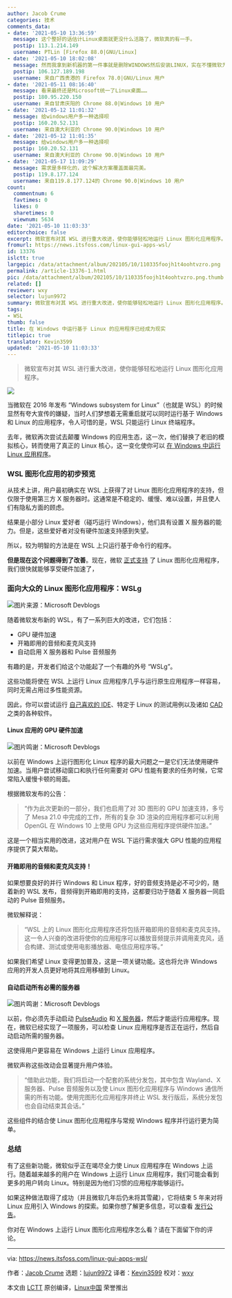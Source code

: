 ```yaml
---
author: Jacob Crume
categories: 技术
comments_data:
- date: '2021-05-10 13:36:59'
  message: 这个整好的话估计Linux桌面就更没什么活路了，微软真的有一手。
  postip: 113.1.214.149
  username: PTLin [Firefox 88.0|GNU/Linux]
- date: '2021-05-10 18:02:08'
  message: 然而我拿到新机器的第一件事就是删除WINDOWS然后安装LINUX，实在不懂微软为何要这么费力的搞这项新发明
  postip: 106.127.189.198
  username: 来自广西贵港的 Firefox 78.0|GNU/Linux 用户
- date: '2021-05-11 08:16:40'
  message: 看来最终还是Microsoft统一了Linux桌面……
  postip: 180.95.220.150
  username: 来自甘肃庆阳的 Chrome 88.0|Windows 10 用户
- date: '2021-05-12 11:01:32'
  message: 给windows用户多一种选择呗
  postip: 160.20.52.131
  username: 来自澳大利亚的 Chrome 90.0|Windows 10 用户
- date: '2021-05-12 11:01:35'
  message: 给windows用户多一种选择呗
  postip: 160.20.52.131
  username: 来自澳大利亚的 Chrome 90.0|Windows 10 用户
- date: '2021-05-17 11:09:29'
  message: 需求是多样化的，这个解决方案覆盖面最完美。
  postip: 119.8.177.124
  username: 来自119.8.177.124的 Chrome 90.0|Windows 10 用户
count:
  commentnum: 6
  favtimes: 0
  likes: 0
  sharetimes: 0
  viewnum: 5634
date: '2021-05-10 11:03:33'
editorchoice: false
excerpt: 微软宣布对其 WSL 进行重大改进，使你能够轻松地运行 Linux 图形化应用程序。
fromurl: https://news.itsfoss.com/linux-gui-apps-wsl/
id: 13376
islctt: true
largepic: /data/attachment/album/202105/10/110335foojh1t4oohtvzro.png
permalink: /article-13376-1.html
pic: /data/attachment/album/202105/10/110335foojh1t4oohtvzro.png.thumb.jpg
related: []
reviewer: wxy
selector: lujun9972
summary: 微软宣布对其 WSL 进行重大改进，使你能够轻松地运行 Linux 图形化应用程序。
tags:
- WSL
thumb: false
title: 在 Windows 中运行基于 Linux 的应用程序已经成为现实
titlepic: true
translator: Kevin3599
updated: '2021-05-10 11:03:33'
---
```



> 
> 微软宣布对其 WSL 进行重大改进，使你能够轻松地运行 Linux 图形化应用程序。
> 
> 
> 


![](/data/attachment/album/202105/10/110335foojh1t4oohtvzro.png)


当微软在 2016 年发布 “Windows subsystem for Linux”（也就是 WSL）的时候显然有夸大宣传的嫌疑，当时人们梦想着无需重启就可以同时运行基于 Windows 和 Linux 的应用程序，令人可惜的是，WSL 只能运行 Linux 终端程序。


去年，微软再次尝试去颠覆 Windows 的应用生态，这一次，他们替换了老旧的模拟核心，转而使用了真正的 Linux 核心，这一变化使你可以 [在 Windows 中运行 Linux 应用程序](https://itsfoss.com/run-linux-apps-windows-wsl/)。


### WSL 图形化应用的初步预览






从技术上讲，用户最初确实在 WSL 上获得了对 Linux 图形化应用程序的支持，但仅限于使用第三方 X 服务器时。这通常是不稳定的、缓慢、难以设置，并且使人们有隐私方面的顾虑。


结果是小部分 Linux 爱好者（碰巧运行 Windows），他们具有设置 X 服务器的能力。但是，这些爱好者对没有硬件加速支持感到失望。


所以，较为明智的方法是在 WSL 上只运行基于命令行的程序。


**但是现在这个问题得到了改善**。现在，微软 [正式支持](https://devblogs.microsoft.com/commandline/the-initial-preview-of-gui-app-support-is-now-available-for-the-windows-subsystem-for-linux-2/) 了 Linux 图形化应用程序，我们很快就能够享受硬件加速了，


### 面向大众的 Linux 图形化应用程序：WSLg


![图片来源：Microsoft Devblogs](/data/attachment/album/202105/10/110337cnzveno6ln3enou5.png)


随着微软发布新的 WSL，有了一系列巨大的改进，它们包括：


* GPU 硬件加速
* 开箱即用的音频和麦克风支持
* 自动启用 X 服务器和 Pulse 音频服务


有趣的是，开发者们给这个功能起了一个有趣的外号 “WSLg”。


这些功能将使在 WSL 上运行 Linux 应用程序几乎与运行原生应用程序一样容易，同时无需占用过多性能资源。


因此，你可以尝试运行 [自己喜欢的 IDE](https://itsfoss.com/best-modern-open-source-code-editors-for-linux/)、特定于 Linux 的测试用例以及诸如 [CAD](https://itsfoss.com/cad-software-linux/) 之类的各种软件。


#### Linux 应用的 GPU 硬件加速


![图片鸣谢：Microsoft Devblogs](/data/attachment/album/202105/10/110339voc3evcnczkn8m3o.png)


以前在 Windows 上运行图形化 Linux 程序的最大问题之一是它们无法使用硬件加速。当用户尝试移动窗口和执行任何需要对 GPU 性能有要求的任务时候，它常常陷入缓慢卡顿的局面。


根据微软发布的公告：



> 
> “作为此次更新的一部分，我们也启用了对 3D 图形的 GPU 加速支持，多亏了 Mesa 21.0 中完成的工作，所有的复杂 3D 渲染的应用程序都可以利用 OpenGL 在 Windows 10 上使用 GPU 为这些应用程序提供硬件加速。”
> 
> 
> 


这是一个相当实用的改进，这对用户在 WSL 下运行需求强大 GPU 性能的应用程序提供了莫大帮助。


#### 开箱即用的音频和麦克风支持！


如果想要良好的并行 Windows 和 Linux 程序，好的音频支持是必不可少的，随着新的 WSL 发布，音频得到开箱即用的支持，这都要归功于随着 X 服务器一同启动的 Pulse 音频服务。


微软解释说：



> 
> “WSL 上的 Linux 图形化应用程序还将包括开箱即用的音频和麦克风支持。这一令人兴奋的改进将使你的应用程序可以播放音频提示并调用麦克风，适合构建、测试或使用电影播放器、电信应用程序等。”
> 
> 
> 


如果我们希望 Linux 变得更加普及，这是一项关键功能。这也将允许 Windows 应用的开发人员更好地将其应用移植到 Linux。


#### 自动启动所有必需的服务器


![图片鸣谢：Microsoft Devblogs](/data/attachment/album/202105/10/110340yzjn79jz2y9n6z76.png)


以前，你必须先手动启动 [PulseAudio](https://www.freedesktop.org/wiki/Software/PulseAudio/) 和 [X 服务器](https://x.org/wiki/)，然后才能运行应用程序。现在，微软已经实现了一项服务，可以检查 Linux 应用程序是否正在运行，然后自动启动所需的服务器。


这使得用户更容易在 Windows 上运行 Linux 应用程序。


微软声称这些改动会显著提升用户体验。



> 
> “借助此功能，我们将启动一个配套的系统分发包，其中包含 Wayland、X 服务器、Pulse 音频服务以及使 Linux 图形化应用程序与 Windows 通信所需的所有功能。使用完图形化应用程序并终止 WSL 发行版后，系统分发包也会自动结束其会话。”
> 
> 
> 


这些组件的结合使 Linux 图形化应用程序与常规 Windows 程序并行运行更为简单。


### 总结


有了这些新功能，微软似乎正在竭尽全力使 Linux 应用程序在 Windows 上运行。随着越来越多的用户在 Windows 上运行 Linux 应用程序，我们可能会看到更多的用户转向 Linux。特别是因为他们习惯的应用程序能够运行。


如果这种做法取得了成功（并且微软几年后仍未将其雪藏），它将结束 5 年来对将 Linux 应用引入 Windows 的探索。如果你想了解更多信息，可以查看 [发行公告](https://blogs.windows.com/windows-insider/2021/04/21/announcing-windows-10-insider-preview-build-21364/)。


你对在 Windows 上运行 Linux 图形化应用程序怎么看？请在下面留下你的评论。




---


via: <https://news.itsfoss.com/linux-gui-apps-wsl/>


作者：[Jacob Crume](https://news.itsfoss.com/author/jacob/) 选题：[lujun9972](https://github.com/lujun9972) 译者：[Kevin3599](https://github.com/Kevin3599) 校对：[wxy](https://github.com/wxy)


本文由 [LCTT](https://github.com/LCTT/TranslateProject) 原创编译，[Linux中国](https://linux.cn/) 荣誉推出